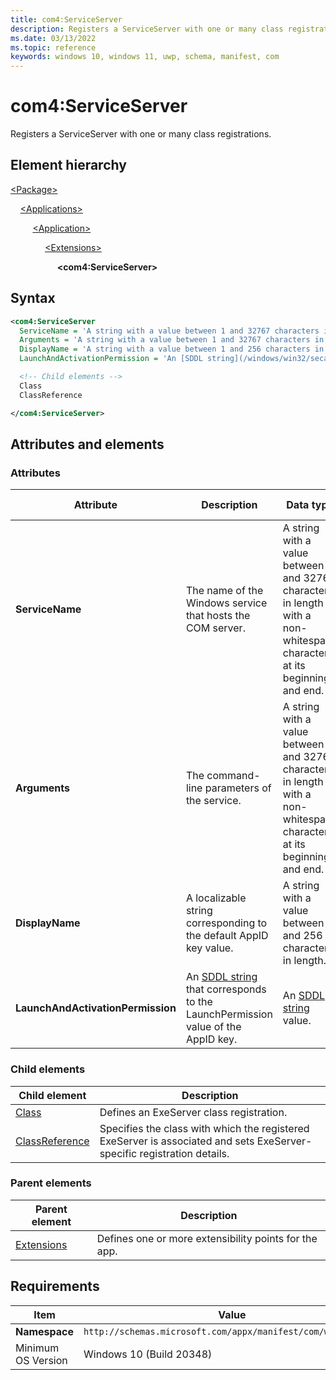 ```yaml
---
title: com4:ServiceServer
description: Registers a ServiceServer with one or many class registrations. (com4:ServiceServer)
ms.date: 03/13/2022
ms.topic: reference
keywords: windows 10, windows 11, uwp, schema, manifest, com
---
```


# com4:ServiceServer

Registers a ServiceServer with one or many class registrations.

## Element hierarchy

[\<Package\>](element-package.md)

&nbsp;&nbsp;&nbsp;&nbsp;[\<Applications\>](element-applications.md)

&nbsp;&nbsp;&nbsp;&nbsp; &nbsp;&nbsp;&nbsp;&nbsp;[\<Application\>](element-application.md)

&nbsp;&nbsp;&nbsp;&nbsp; &nbsp;&nbsp;&nbsp;&nbsp; &nbsp;&nbsp;&nbsp;&nbsp;[\<Extensions\>](element-1-extensions.md)

&nbsp;&nbsp;&nbsp;&nbsp; &nbsp;&nbsp;&nbsp;&nbsp; &nbsp;&nbsp;&nbsp;&nbsp; &nbsp;&nbsp;&nbsp;&nbsp;**\<com4:ServiceServer\>**

## Syntax

```xml
<com4:ServiceServer
  ServiceName = 'A string with a value between 1 and 32767 characters in length with a non-whitespace character at its beginning and end.'
  Arguments = 'A string with a value between 1 and 32767 characters in length with a non-whitespace character at its beginning and end.'
  DisplayName = 'A string with a value between 1 and 256 characters in length. This string is localizable.'
  LaunchAndActivationPermission = 'An [SDDL string](/windows/win32/secauthz/security-descriptor-string-format) value.' >

  <!-- Child elements -->
  Class
  ClassReference

</com4:ServiceServer>
```

## Attributes and elements

### Attributes

| Attribute | Description | Data type | Required | Default value |
|-|-|-|-|-|
| **ServiceName** | The name of the Windows service that hosts the COM server.  | A string with a value between 1 and 32767 characters in length with a non-whitespace character at its beginning and end. | Yes |  |
| **Arguments** | The command-line parameters of the service. | A string with a value between 1 and 32767 characters in length with a non-whitespace character at its beginning and end. | Yes |  |
| **DisplayName** | A localizable string corresponding to the default AppID key value. | A string with a value between 1 and 256 characters in length. | Yes |  |
| **LaunchAndActivationPermission** | An [SDDL string](/windows/win32/secauthz/security-descriptor-string-format) that corresponds to the LaunchPermission value of the AppID key. | An [SDDL string](/windows/win32/secauthz/security-descriptor-string-format) value.| Yes |  |

### Child elements

| Child element | Description |
|-|-|
| [Class](element-com4-exeserver-class.md) | Defines an ExeServer class registration. |
| [ClassReference](element-com4-exeserver-classreference.md) | Specifies the class with which the registered ExeServer is associated and sets ExeServer-specific registration details. |

### Parent elements

| Parent element | Description |
|-|-|
| [Extensions](element-1-extensions.md) | Defines one or more extensibility points for the app. |

## Requirements

| Item | Value |
|--|--|
| **Namespace** | `http://schemas.microsoft.com/appx/manifest/com/windows10/4` |
| Minimum OS Version | Windows 10 (Build 20348) |
